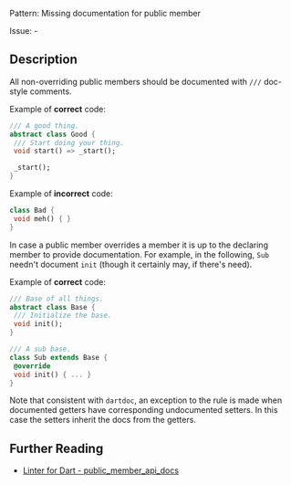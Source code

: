 Pattern: Missing documentation for public member

Issue: -

## Description

All non-overriding public members should be documented with `///` doc-style comments.

Example of **correct** code:
```dart
/// A good thing.
abstract class Good {
 /// Start doing your thing.
 void start() => _start();

 _start();
}
```

Example of **incorrect** code:
```dart
class Bad {
 void meh() { }
}
```

In case a public member overrides a member it is up to the declaring member
to provide documentation. For example, in the following, `Sub` needn't
document `init` (though it certainly may, if there's need).

Example of **correct** code:
```dart
/// Base of all things.
abstract class Base {
 /// Initialize the base.
 void init();
}

/// A sub base.
class Sub extends Base {
 @override
 void init() { ... }
}
```

Note that consistent with `dartdoc`, an exception to the rule is made when
documented getters have corresponding undocumented setters. In this case the
setters inherit the docs from the getters.

## Further Reading

* [Linter for Dart - public_member_api_docs](https://dart.dev/tools/linter-rules/public_member_api_docs)